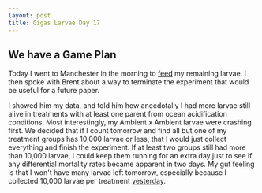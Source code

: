```yaml
---
layout: post
title: Gigas Larvae Day 17
---
```


## We have a Game Plan

Today I went to Manchester in the morning to [feed](https://github.com/RobertsLab/project-oyster-oa/blob/master/data/2017-07-30-pacific-oyster-larvae/2017-07-30-Feeding.xlsx) my remaining larvae. I then spoke with Brent about a way to terminate the experiment that would be useful for a future paper.

I showed him my data, and told him how anecdotally I had more larvae still alive in treatments with at least one parent from ocean acidification conditions. Most interestingly, my Ambient x Ambient larvae were crashing first. We decided that if I count tomorrow and find all but one of my treatment groups has 10,000 larvae or less, that I would just collect everything and finish the experiment. If at least two groups still had more than 10,000 larvae, I could keep them running for an extra day just to see if any differential mortality rates became apparent in two days. My gut feeling is that I won't have many larvae left tomorrow, especially because I collected 10,000 larvae per treatment [yesterday](https://yaaminiv.github.io/Gigas-Larvae-Day16/).
